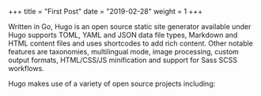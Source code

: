 +++ title = "First Post"
date = "2019-02-28"
weight = 1
+++

Written in Go, Hugo is an open source static site generator available under  Hugo supports TOML, YAML and JSON data file types, Markdown and HTML content files and uses shortcodes to add rich content. Other notable features are taxonomies, multilingual mode, image processing, custom output formats, HTML/CSS/JS minification and support for Sass SCSS workflows.

Hugo makes use of a variety of open source projects including:
